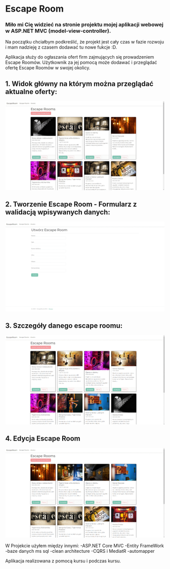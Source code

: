 # Escape Room
### Miło mi Cię widzieć na stronie projektu mojej aplikacji webowej w ASP.NET MVC (model-view-controller).



Na początku chciałbym podkreślić, że projekt jest cały czas w fazie rozwoju i mam nadzieję z czasem dodawać tu nowe fukcje :D.

Aplikacja służy do ogłaszania ofert firm zajmujących się prowadzeniem Escape Roomów. Użytkownik za jej pomocą może dodawać i przeglądać ofertę Escape Roomów w swojej okolicy.

## 1. Widok główny na którym można przeglądać aktualne oferty:
![gif](./.github/images/gif1.gif)

## 2. Tworzenie Escape Room - Formularz z walidacją wpisywanych danych:

![gif](./.github/images/gif2.gif)

##  3. Szczegóły danego escape roomu:

![gif](./.github/images/gif3.gif)

## 4. Edycja Escape Room

![gif](./.github/images/gif4.gif)


W Projekcie użyłem między innymi:
-ASP.NET Core MVC
-Entity FrameWork
-baze danych ms sql
-clean architecture
-CQRS i MediatR
-automapper

Aplikacja realizowana z pomocą kursu i podczas kursu.
